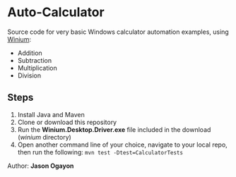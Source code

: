 Auto-Calculator
===============

Source code for very basic Windows calculator automation examples, using [Winium](https://github.com/2gis/Winium):

* Addition
* Subtraction
* Multiplication
* Division

## Steps

1. Install Java and Maven
2. Clone or download this repository
3. Run the **Winium.Desktop.Driver.exe** file included in the download (*winium* directory)
4. Open another command line of your choice, navigate to your local repo, then run the following: `mvn test -Dtest=CalculatorTests`

Author: **Jason Ogayon**